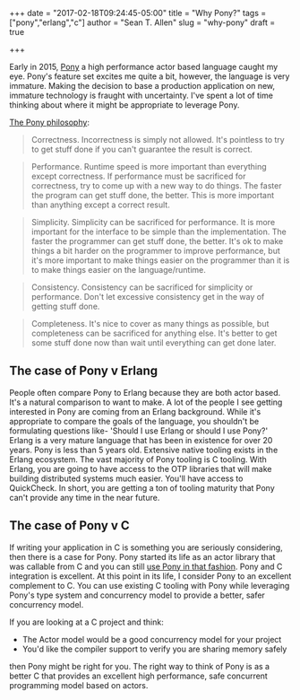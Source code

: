 +++
date = "2017-02-18T09:24:45-05:00"
title = "Why Pony?"
tags = ["pony","erlang","c"]
author = "Sean T. Allen"
slug = "why-pony"
draft = true

+++

Early in 2015, [Pony](http://www.ponylang.org) a high performance actor based language caught my eye. Pony's feature set excites me quite a bit, however, the language is very immature. Making the decision to base a production application on new, immature technology is fraught with uncertainty. I've spent a lot of time thinking about where it might be appropriate to leverage Pony. 

[The Pony philosophy](https://github.com/CausalityLtd/ponyc/wiki/Philosophy):

> Correctness. Incorrectness is simply not allowed. It's pointless to try to get stuff done if you can't guarantee the result is correct.

> Performance. Runtime speed is more important than everything except correctness. If performance must be sacrificed for correctness, try to come up with a new way to do things. The faster the program can get stuff done, the better. This is more important than anything except a correct result.

> Simplicity. Simplicity can be sacrificed for performance. It is more important for the interface to be simple than the implementation. The faster the programmer can get stuff done, the better. It's ok to make things a bit harder on the programmer to improve performance, but it's more important to make things easier on the programmer than it is to make things easier on the language/runtime.

> Consistency. Consistency can be sacrificed for simplicity or performance. Don't let excessive consistency get in the way of getting stuff done.

> Completeness. It's nice to cover as many things as possible, but completeness can be sacrificed for anything else. It's better to get some stuff done now than wait until everything can get done later. 


## The case of Pony v Erlang

People often compare Pony to Erlang because they are both actor based. It's a natural comparison to want to make. A lot of the people I see getting interested in Pony are coming from an Erlang background. While it's appropriate to compare the goals of the language, you shouldn't be formulating questions like- 'Should I use Erlang or should I use Pony?' Erlang is a very mature language that has been in existence for over 20 years. Pony is less than 5 years old. Extensive native tooling exists in the Erlang ecosystem. The vast majority of Pony tooling is C tooling. With Erlang, you are going to have access to the OTP libraries that will make building distributed systems much easier. You'll have access to QuickCheck. In short, you are getting a ton of tooling maturity that Pony can't provide any time in the near future.

## The case of Pony v C

If writing your application in C is something you are seriously considering, then there is a case for Pony. Pony started its life as an actor library that was callable from C and you can still [use Pony in that fashion](http://bluishcoder.co.nz/2015/12/16/c-linkable-libraries-with-pony.html). Pony and C integration is excellent. At this point in its life, I consider Pony to an excellent complement to C. You can use existing C tooling with Pony while leveraging Pony's type system and concurrency model to provide a better, safer concurrency model.

If you are looking at a C project and think:

* The Actor model would be a good concurrency model for your project 
* You'd like the compiler support to verify you are sharing memory safely

then Pony might be right for you. The right way to think of Pony is as a better C that provides an excellent high performance, safe concurrent programming model based on actors.
